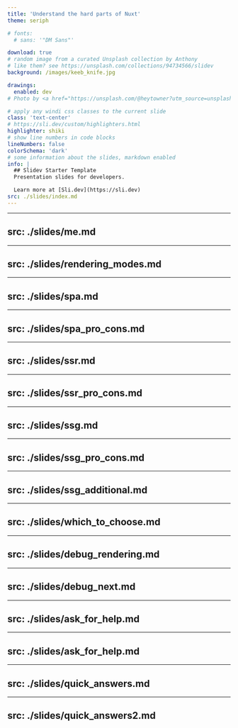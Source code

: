 ```yaml
---
title: 'Understand the hard parts of Nuxt'
theme: seriph

# fonts:
  # sans: '"DM Sans"'

download: true
# random image from a curated Unsplash collection by Anthony
# like them? see https://unsplash.com/collections/94734566/slidev
background: /images/keeb_knife.jpg

drawings:
  enabled: dev
# Photo by <a href="https://unsplash.com/@heytowner?utm_source=unsplash&utm_medium=referral&utm_content=creditCopyText">JOHN TOWNER</a> on <a href="https://unsplash.com/s/photos/mountains?utm_source=unsplash&utm_medium=referral&utm_content=creditCopyText">Unsplash</a>

# apply any windi css classes to the current slide
class: 'text-center'
# https://sli.dev/custom/highlighters.html
highlighter: shiki
# show line numbers in code blocks
lineNumbers: false
colorSchema: 'dark'
# some information about the slides, markdown enabled
info: |
  ## Slidev Starter Template
  Presentation slides for developers.

  Learn more at [Sli.dev](https://sli.dev)
src: ./slides/index.md
---
```


---
src: ./slides/me.md
---

---
src: ./slides/rendering_modes.md
---

---
src: ./slides/spa.md
---

---
src: ./slides/spa_pro_cons.md
---

---
src: ./slides/ssr.md
---

---
src: ./slides/ssr_pro_cons.md
---

---
src: ./slides/ssg.md
---

---
src: ./slides/ssg_pro_cons.md
---

---
src: ./slides/ssg_additional.md
---

---
src: ./slides/which_to_choose.md
---

---
src: ./slides/debug_rendering.md
---

---
src: ./slides/debug_next.md
---

---
src: ./slides/ask_for_help.md
---

---
src: ./slides/ask_for_help.md
---

---
src: ./slides/quick_answers.md
---

---
src: ./slides/quick_answers2.md
---

